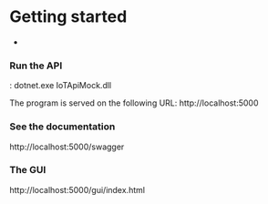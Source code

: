 # Getting started
-


### Run the API
: dotnet.exe IoTApiMock.dll

The program is served on the following URL: http://localhost:5000

### See the documentation

http://localhost:5000/swagger

### The GUI

http://localhost:5000/gui/index.html
